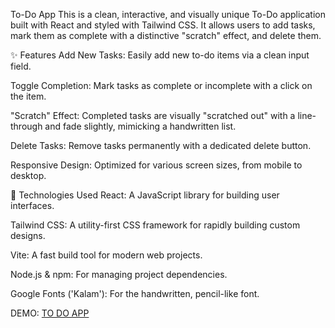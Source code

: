 To-Do App
This is a clean, interactive, and visually unique To-Do application built with React and styled with Tailwind CSS. It allows users to add tasks, mark them as complete with a distinctive "scratch" effect, and delete them.

✨ Features
Add New Tasks: Easily add new to-do items via a clean input field.

Toggle Completion: Mark tasks as complete or incomplete with a click on the item.

"Scratch" Effect: Completed tasks are visually "scratched out" with a line-through and fade slightly, mimicking a handwritten list.

Delete Tasks: Remove tasks permanently with a dedicated delete button.

Responsive Design: Optimized for various screen sizes, from mobile to desktop.

🚀 Technologies Used
React: A JavaScript library for building user interfaces.

Tailwind CSS: A utility-first CSS framework for rapidly building custom designs.

Vite: A fast build tool for modern web projects.

Node.js & npm: For managing project dependencies.

Google Fonts ('Kalam'): For the handwritten, pencil-like font.

DEMO: [TO DO APP](https://todo-react-xi-tawny.vercel.app/)
